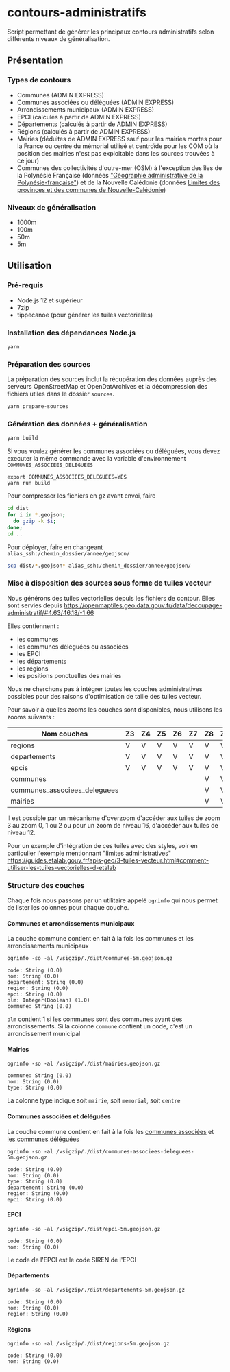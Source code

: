 # contours-administratifs

Script permettant de générer les principaux contours administratifs selon différents niveaux de généralisation.

## Présentation

### Types de contours

- Communes (ADMIN EXPRESS)
- Communes associées ou déléguées (ADMIN EXPRESS)
- Arrondissements municipaux (ADMIN EXPRESS)
- EPCI (calculés à partir de ADMIN EXPRESS)
- Départements (calculés à partir de ADMIN EXPRESS)
- Régions (calculés à partir de ADMIN EXPRESS)
- Mairies (déduites de ADMIN EXPRESS sauf pour les mairies mortes pour la France ou centre du mémorial utilisé et centroïde pour les COM où la position des mairies n'est pas exploitable dans les sources trouvées à ce jour)
- Communes des collectivités d'outre-mer (OSM) à l'exception des îles de la Polynésie Française (données ["Géographie administrative de la Polynésie-française"](https://www.data.gouv.fr/fr/datasets/geographie-administrative-de-la-polynesie-francaise/)) et de la Nouvelle Calédonie (données [Limites des provinces et des communes de Nouvelle-Calédonie](https://georep-dtsi-sgt.opendata.arcgis.com/datasets/dtsi-sgt::limites-administratives-terrestres-1/about?layer=0))

### Niveaux de généralisation

- 1000m
- 100m
- 50m
- 5m

## Utilisation

### Pré-requis

- Node.js 12 et supérieur
- 7zip
- tippecanoe (pour générer les tuiles vectorielles)

### Installation des dépendances Node.js

```bash
yarn
```

### Préparation des sources

La préparation des sources inclut la récupération des données auprès des serveurs OpenStreetMap et OpenDatArchives et la décompression des fichiers utiles dans le dossier `sources`.

```bash
yarn prepare-sources
```

### Génération des données + généralisation

```bash
yarn build
```

Si vous voulez générer les communes associées ou déléguées, vous devez executer la même commande avec la variable d'environnement `COMMUNES_ASSOCIEES_DELEGUEES`

```
export COMMUNES_ASSOCIEES_DELEGUEES=YES
yarn run build
```

Pour compresser les fichiers en gz avant envoi, faire

```bash
cd dist
for i in *.geojson;
  do gzip -k $i;
done;
cd ..
```

Pour déployer, faire en changeant `alias_ssh:/chemin_dossier/annee/geojson/`

```bash
scp dist/*.geojson* alias_ssh:/chemin_dossier/annee/geojson/
```

### Mise à disposition des sources sous forme de tuiles vecteur

Nous générons des tuiles vectorielles depuis les fichiers de contour. Elles sont servies depuis https://openmaptiles.geo.data.gouv.fr/data/decoupage-administratif/#4.63/46.18/-1.66

Elles contiennent :

- les communes
- les communes déléguées ou associées
- les EPCI
- les départements
- les régions
- les positions ponctuelles des mairies

Nous ne cherchons pas à intégrer toutes les couches administratives possibles pour des raisons d'optimisation de taille des tuiles vecteur.

Pour savoir à quelles zooms les couches sont disponibles, nous utilisons les zooms suivants :


|Nom couches                  |Z3 |Z4 |Z5 |Z6 |Z7 |Z8 |Z9 |Z10|Z11|Z12|
|-----------------------------|---|---|---|---|---|---|---|---|---|---|
|regions                      |V  |V  |V  |V  |V  |V  |V  |V  |V  |V  |
|departements                 |V  |V  |V  |V  |V  |V  |V  |V  |V  |V  |
|epcis                        |V  |V  |V  |V  |V  |V  |V  |V  |V  |V  |
|communes                     |   |   |   |   |   |V  |V  |V  |V  |V  |
|communes_associees_deleguees |   |   |   |   |   |V  |V  |V  |V  |V  |
|mairies                      |   |   |   |   |   |V  |V  |V  |V  |V  |

Il est possible par un mécanisme d'overzoom d'accéder aux tuiles de zoom 3 au zoom 0, 1 ou 2 ou pour un zoom de niveau 16, d'accéder aux tuiles de niveau 12.

Pour un exemple d'intégration de ces tuiles avec des styles, voir en particulier l'exemple mentionnant "limites administratives" https://guides.etalab.gouv.fr/apis-geo/3-tuiles-vecteur.html#comment-utiliser-les-tuiles-vectorielles-d-etalab

### Structure des couches

Chaque fois nous passons par un utilitaire appelé `ogrinfo` qui nous permet de lister les colonnes pour chaque couche.

#### Communes et arrondissements municipaux

La couche commune contient en fait à la fois les communes et les arrondissements municipaux

```
ogrinfo -so -al /vsigzip/./dist/communes-5m.geojson.gz
```

```
code: String (0.0)
nom: String (0.0)
departement: String (0.0)
region: String (0.0)
epci: String (0.0)
plm: Integer(Boolean) (1.0)
commune: String (0.0)
```

`plm` contient 1 si les communes sont des communes ayant des arrondissements. Si la colonne `commune` contient un code, c'est un arrondissement municipal

#### Mairies

```
ogrinfo -so -al /vsigzip/./dist/mairies.geojson.gz
```

```
commune: String (0.0)
nom: String (0.0)
type: String (0.0)
```

La colonne type indique soit `mairie`, soit `memorial`, soit `centre`

#### Communes associées et déléguées

La couche commune contient en fait à la fois les [communes associées](https://www.insee.fr/fr/metadonnees/definition/c2297) et [les communes déléguées](https://www.insee.fr/fr/metadonnees/definition/c2298)

```
ogrinfo -so -al /vsigzip/./dist/communes-associees-deleguees-5m.geojson.gz
```

```
code: String (0.0)
nom: String (0.0)
type: String (0.0)
departement: String (0.0)
region: String (0.0)
epci: String (0.0)
```

#### EPCI

```
ogrinfo -so -al /vsigzip/./dist/epci-5m.geojson.gz
```

```
code: String (0.0)
nom: String (0.0)
```

Le code de l'EPCI est le code SIREN de l'EPCI

#### Départements

```
ogrinfo -so -al /vsigzip/./dist/departements-5m.geojson.gz
```

```
code: String (0.0)
nom: String (0.0)
region: String (0.0)
```

#### Régions

```
ogrinfo -so -al /vsigzip/./dist/regions-5m.geojson.gz
```

```
code: String (0.0)
nom: String (0.0)
```
